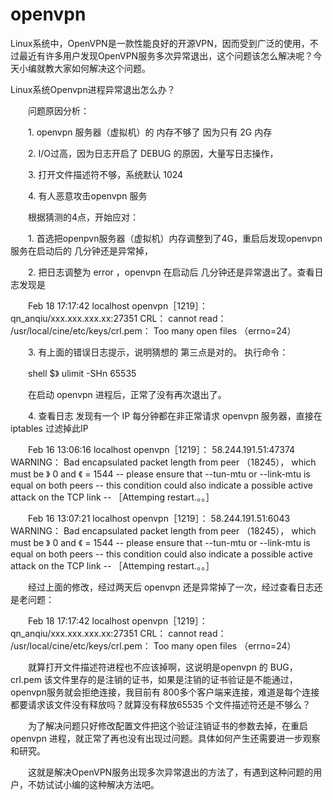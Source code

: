 # openvpn

Linux系统中，OpenVPN是一款性能良好的开源VPN，因而受到广泛的使用，不过最近有许多用户发现OpenVPN服务多次异常退出，这个问题该怎么解决呢？今天小编就教大家如何解决这个问题。

Linux系统Openvpn进程异常退出怎么办？

　　问题原因分析：

　　1. openvpn 服务器（虚拟机）的 内存不够了 因为只有 2G 内存

　　2. I/O过高，因为日志开启了 DEBUG 的原因，大量写日志操作，

　　3. 打开文件描述符不够，系统默认 1024

　　4. 有人恶意攻击openvpn 服务

　　根据猜测的4点，开始应对：

　　1. 首选把openpvn服务器（虚拟机）内存调整到了4G，重启后发现openvpn 服务在启动后的 几分钟还是异常掉，

　　2. 把日志调整为 error ，openvpn 在启动后 几分钟还是异常退出了。查看日志发现是

　　Feb 18 17:17:42 localhost openvpn［1219］： qn_anqiu/xxx.xxx.xxx.xx:27351 CRL： cannot read： /usr/local/cine/etc/keys/crl.pem： Too many open files （errno=24）

　　3. 有上面的错误日志提示，说明猜想的 第三点是对的。 执行命令：

　　shell $》 ulimit -SHn 65535

　　在启动 openvpn 进程后，正常了没有再次退出了。

　　4. 查看日志 发现有一个 IP 每分钟都在非正常请求 openvpn 服务器，直接在 iptables 过滤掉此IP

　　Feb 16 13:06:16 localhost openvpn［1219］： 58.244.191.51:47374 WARNING： Bad encapsulated packet length from peer （18245）， which must be 》 0 and 《 = 1544 -- please ensure that --tun-mtu or --link-mtu is equal on both peers -- this condition could also indicate a possible active attack on the TCP link -- ［Attemping restart.。。］

　　Feb 16 13:07:21 localhost openvpn［1219］： 58.244.191.51:6043 WARNING： Bad encapsulated packet length from peer （18245）， which must be 》 0 and 《 = 1544 -- please ensure that --tun-mtu or --link-mtu is equal on both peers -- this condition could also indicate a possible active attack on the TCP link -- ［Attemping restart.。。］

　　经过上面的修改，经过两天后 openvpn 还是异常掉了一次，经过查看日志还是老问题：

　　Feb 18 17:17:42 localhost openvpn［1219］： qn_anqiu/xxx.xxx.xxx.xx:27351 CRL： cannot read： /usr/local/cine/etc/keys/crl.pem： Too many open files （errno=24）

　　就算打开文件描述符进程也不应该掉啊，这说明是openvpn 的 BUG， crl.pem 该文件里存的是注销的证书，如果是注销的证书验证是不能通过，openvpn服务就会拒绝连接，我目前有 800多个客户端来连接，难道是每个连接都要请求该文件没有释放吗？就算没有释放65535 个文件描述符还是不够么？

　　为了解决问题只好修改配置文件把这个验证注销证书的参数去掉，在重启 openvpn 进程，就正常了再也没有出现过问题。具体如何产生还需要进一步观察和研究。

　　这就是解决OpenVPN服务出现多次异常退出的方法了，有遇到这种问题的用户，不妨试试小编的这种解决方法吧。
